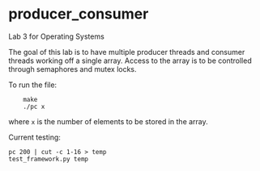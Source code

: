 producer_consumer
=================

Lab 3 for Operating Systems

The goal of this lab is to have multiple producer threads and consumer threads working off a single array. Access to the array is to be controlled through semaphores and mutex locks.

To run the file:
		
		make
		./pc x

where `x` is the number of elements to be stored in the array.

Current testing:

	pc 200 | cut -c 1-16 > temp
	test_framework.py temp



